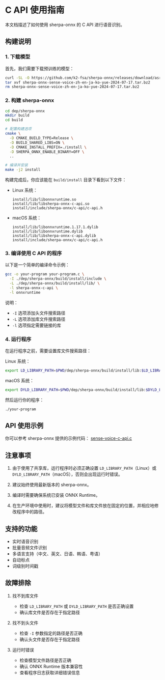 # C API 使用指南

本文档描述了如何使用 sherpa-onnx 的 C API 进行语音识别。

## 构建说明

### 1. 下载模型

首先，我们需要下载预训练的模型：

```bash
curl -SL -O https://github.com/k2-fsa/sherpa-onnx/releases/download/asr-models/sherpa-onnx-sense-voice-zh-en-ja-ko-yue-2024-07-17.tar.bz2
tar xvf sherpa-onnx-sense-voice-zh-en-ja-ko-yue-2024-07-17.tar.bz2
rm sherpa-onnx-sense-voice-zh-en-ja-ko-yue-2024-07-17.tar.bz2
```

### 2. 构建 sherpa-onnx

```bash
cd dep/sherpa-onnx
mkdir build
cd build

# 配置构建选项
cmake \
  -D CMAKE_BUILD_TYPE=Release \
  -D BUILD_SHARED_LIBS=ON \
  -D CMAKE_INSTALL_PREFIX=./install \
  -D SHERPA_ONNX_ENABLE_BINARY=OFF \
  ..

# 编译并安装
make -j2 install
```

构建完成后，你应该能在 `build/install` 目录下看到以下文件：

- Linux 系统：
  ```
  install/lib/libonnxruntime.so
  install/lib/libsherpa-onnx-c-api.so
  install/include/sherpa-onnx/c-api/c-api.h
  ```

- macOS 系统：
  ```
  install/lib/libonnxruntime.1.17.1.dylib
  install/lib/libonnxruntime.dylib
  install/lib/libsherpa-onnx-c-api.dylib
  install/include/sherpa-onnx/c-api/c-api.h
  ```

### 3. 编译使用 C API 的程序

以下是一个简单的编译命令示例：

```bash
gcc -o your-program your-program.c \
  -I ./dep/sherpa-onnx/build/install/include \
  -L ./dep/sherpa-onnx/build/install/lib/ \
  -l sherpa-onnx-c-api \
  -l onnxruntime
```

说明：
- `-I` 选项添加头文件搜索路径
- `-L` 选项添加库文件搜索路径
- `-l` 选项指定需要链接的库

### 4. 运行程序

在运行程序之前，需要设置库文件搜索路径：

Linux 系统：
```bash
export LD_LIBRARY_PATH=$PWD/dep/sherpa-onnx/build/install/lib:$LD_LIBRARY_PATH
```

macOS 系统：
```bash
export DYLD_LIBRARY_PATH=$PWD/dep/sherpa-onnx/build/install/lib:$DYLD_LIBRARY_PATH
```

然后运行你的程序：
```bash
./your-program
```

## API 使用示例

你可以参考 sherpa-onnx 提供的示例代码：
[sense-voice-c-api.c](https://github.com/k2-fsa/sherpa-onnx/blob/master/c-api-examples/sense-voice-c-api.c)

## 注意事项

1. 由于使用了共享库，运行程序时必须正确设置 `LD_LIBRARY_PATH`（Linux）或 `DYLD_LIBRARY_PATH`（macOS），否则会出现运行时错误。

2. 建议始终使用最新版本的 sherpa-onnx。

3. 编译时需要确保系统已安装 ONNX Runtime。

4. 在生产环境中使用时，建议将模型文件和库文件放在固定的位置，并相应地修改程序中的路径。

## 支持的功能

- 实时语音识别
- 批量音频文件识别
- 多语言支持（中文、英文、日语、韩语、粤语）
- 自动标点
- 词级别时间戳

## 故障排除

1. 找不到库文件
   - 检查 `LD_LIBRARY_PATH` 或 `DYLD_LIBRARY_PATH` 是否正确设置
   - 确认库文件是否存在于指定路径

2. 找不到头文件
   - 检查 `-I` 参数指定的路径是否正确
   - 确认头文件是否存在于指定路径

3. 运行时错误
   - 检查模型文件路径是否正确
   - 确认 ONNX Runtime 版本兼容性
   - 查看程序日志获取详细错误信息 